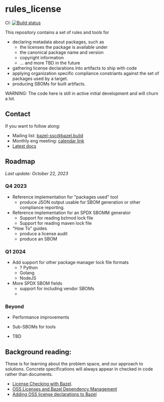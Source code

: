 # rules_license

CI: [![Build status](https://badge.buildkite.com/e12f23186aa579f1e20fcb612a22cd799239c3134bc38e1aff.svg)](https://buildkite.com/bazel/rules-license)

This repository contains a set of rules and tools for
- declaring metadata about packages, such as
  - the licenses the package is available under
  - the canonical package name and version
  - copyright information
  - ... and more TBD in the future
- gathering license declarations into artifacts to ship with code
- applying organization specific compliance constriants against the
  set of packages used by a target.
- producing SBOMs for built artifacts.

WARNING: The code here is still in active initial development and will churn a lot.

## Contact

If you want to follow along:
- Mailing list: [bazel-ssc@bazel.build](https://groups.google.com/a/bazel.build/g/bazel-ssc)  
- Monthly eng meeting: [calendar link](MjAyMjA4MjJUMTYwMDAwWiBjXzUzcHBwZzFudWthZXRmb3E5NzhxaXViNmxzQGc&tmsrc=c_53pppg1nukaetfoq978qiub6ls%40group.calendar.google.com&scp=ALL)
- [Latest docs](https://bazelbuild.github.io/rules_license/index.html)

## Roadmap

*Last update: October 22, 2023*

### Q4 2023

- Reference implementation for "packages used" tool
  - produce JSON output usable for SBOM generation or other compliance reporting.
- Reference implementation for an SPDX SBOMM generator
  - Support for reading bzlmod lock file
  - Support for reading maven lock file
- "How To" guides
  - produce a license audit
  - produce an SBOM

### Q1 2024

- Add support for other package manager lock file formats
  - ? Python
  - Golang
  - NodeJS
- More SPDX SBOM fields
  - support for including vendor SBOMs
  - 

### Beyond

- Performance improvements
- Sub-SBOMs for tools


- TBD

## Background reading:

These is for learning about the problem space, and our approach to solutions. Concrete specifications will always appear in checked in code rather than documents.
- [License Checking with Bazel](https://docs.google.com/document/d/1uwBuhAoBNrw8tmFs-NxlssI6VRolidGYdYqagLqHWt8/edit#).
- [OSS Licenses and Bazel Dependency Management](https://docs.google.com/document/d/1oY53dQ0pOPEbEvIvQ3TvHcFKClkimlF9AtN89EPiVJU/edit#)
- [Adding OSS license declarations to Bazel](https://docs.google.com/document/d/1XszGbpMYNHk_FGRxKJ9IXW10KxMPdQpF5wWbZFpA4C8/edit#heading=h.5mcn15i0e1ch)

